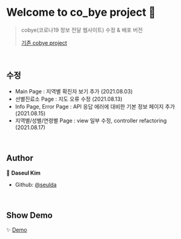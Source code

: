 # Welcome to co_bye project 👋

> cobye(코로나19 정보 전달 웹사이트) 수정 & 배포 버전
> 
> [기존 cobye project](https://github.com/seulda/cobye)
> 

<br>

## 수정 

* Main Page : 지역별 확진자 보기 추가 (2021.08.03)
* 선별진료소 Page : 지도 오류 수정 (2021.08.13)
* Info Page, Error Page : API 응답 에러에 대비한 기본 정보 페이지 추가 (2021.08.15)
* 지역별/성별/연령별 Page : view 일부 수정, controller refactoring (2021.08.17)

<br>

## Author

👤 **Daseul Kim**

* Github: [@seulda](https://github.com/seulda)

<br>

## Show Demo

✨ [Demo](https://cobye.site)

